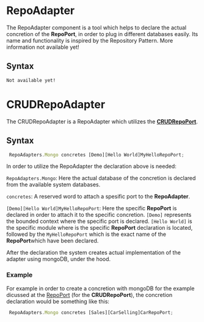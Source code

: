 # RepoAdapter

The RepoAdapter component is a tool which helps to declare the actual concretion of the **RepoPort**,
in order to plug in different databases easily. Its name and functionality is inspired by the Repository Pattern.
More information not available yet!

## Syntax
```
Not available yet! 
```

# CRUDRepoAdapter
The CRUDRepoAdapter is a RepoAdapter which utilizes the [**CRUDRepoPort**](https://bitloops.com/docs/bitloops-language/components/repository-port).

## Syntax
```typescript
 RepoAdapters.Mongo concretes [Demo][Hello World]MyHelloRepoPort;
```
In order to utilize the RepoAdapter the declaration above is needed:

```RepoAdapters.Mongo```: Here the actual database of the concretion is declared from the available system databases.

```concretes```: A reserved word to attach a spesific port to the **RepoAdapter**.

```[Demo][Hello World]MyHelloRepoPort```: Here the specific **RepoPort** is declared in order to attach it to the specific concretion. ``[Demo]`` represents the bounded context where the specific port is declared. ```[Hello World]``` is the specific module where is the specific **RepoPort** declaration is located, followed by the ```MyHelloRepoPort``` which is the exact name of the **RepoPort**which have been declared.

After the declaration the system creates actual implementation of the adapter using mongoDB, under the hood.

### Example
For example in order to create a concretion with mongoDB for the example dicussed at the [RepoPort](https://bitloops.com/docs/bitloops-language/components/repository-port) (for the **CRUDRepoPort**), the concretion declaration would be something like this: 
```typescript
 RepoAdapters.Mongo concretes [Sales][CarSelling]CarRepoPort;
```

